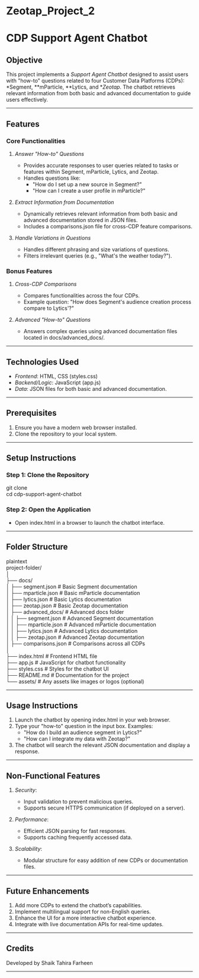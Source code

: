 # Zeotap_Project_2

# CDP Support Agent Chatbot  

## Objective  
This project implements a *Support Agent Chatbot* designed to assist users with "how-to" questions related to four Customer Data Platforms (CDPs): *Segment, **mParticle, **Lytics, and **Zeotap*. The chatbot retrieves relevant information from both basic and advanced documentation to guide users effectively.  

---

## Features  

### Core Functionalities  
1. *Answer "How-to" Questions*  
   - Provides accurate responses to user queries related to tasks or features within Segment, mParticle, Lytics, and Zeotap.  
   - Handles questions like:  
     - "How do I set up a new source in Segment?"  
     - "How can I create a user profile in mParticle?"  

2. *Extract Information from Documentation*  
   - Dynamically retrieves relevant information from both basic and advanced documentation stored in JSON files.  
   - Includes a comparisons.json file for cross-CDP feature comparisons.  

3. *Handle Variations in Questions*  
   - Handles different phrasing and size variations of questions.  
   - Filters irrelevant queries (e.g., "What's the weather today?").  

### Bonus Features  
1. *Cross-CDP Comparisons*  
   - Compares functionalities across the four CDPs.  
   - Example question: "How does Segment's audience creation process compare to Lytics'?"  

2. *Advanced "How-to" Questions*  
   - Answers complex queries using advanced documentation files located in docs/advanced_docs/.  

---

## Technologies Used  
- *Frontend*: HTML, CSS (styles.css)  
- *Backend/Logic*: JavaScript (app.js)  
- *Data*: JSON files for both basic and advanced documentation.  

---

## Prerequisites  
1. Ensure you have a modern web browser installed.  
2. Clone the repository to your local system.  

---

## Setup Instructions  

### Step 1: Clone the Repository  

git clone  
cd cdp-support-agent-chatbot  
  

### Step 2: Open the Application  
- Open index.html in a browser to launch the chatbot interface.  

---

## Folder Structure  
plaintext  
project-folder/  
│  
├── docs/  
│   ├── segment.json               # Basic Segment documentation  
│   ├── mparticle.json             # Basic mParticle documentation  
│   ├── lytics.json                # Basic Lytics documentation  
│   ├── zeotap.json                # Basic Zeotap documentation  
│   ├── advanced_docs/             # Advanced docs folder  
│   │   ├── segment.json           # Advanced Segment documentation  
│   │   ├── mparticle.json         # Advanced mParticle documentation  
│   │   ├── lytics.json            # Advanced Lytics documentation  
│   │   ├── zeotap.json            # Advanced Zeotap documentation  
│   ├── comparisons.json           # Comparisons across all CDPs  
│  
├── index.html                     # Frontend HTML file  
├── app.js                         # JavaScript for chatbot functionality  
├── styles.css                     # Styles for the chatbot UI  
├── README.md                      # Documentation for the project  
└── assets/                        # Any assets like images or logos (optional)  
  

---

## Usage Instructions  
1. Launch the chatbot by opening index.html in your web browser.  
2. Type your "how-to" question in the input box. Examples:  
   - "How do I build an audience segment in Lytics?"  
   - "How can I integrate my data with Zeotap?"  
3. The chatbot will search the relevant JSON documentation and display a response.  

---

## Non-Functional Features  
1. *Security*:  
   - Input validation to prevent malicious queries.  
   - Supports secure HTTPS communication (if deployed on a server).  

2. *Performance*:  
   - Efficient JSON parsing for fast responses.  
   - Supports caching frequently accessed data.  

3. *Scalability*:  
   - Modular structure for easy addition of new CDPs or documentation files.  

---

## Future Enhancements  
1. Add more CDPs to extend the chatbot’s capabilities.  
2. Implement multilingual support for non-English queries.  
3. Enhance the UI for a more interactive chatbot experience.  
4. Integrate with live documentation APIs for real-time updates.  

---

## Credits

Developed by Shaik Tahira Farheen

---
